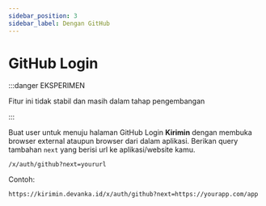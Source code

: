 ```yaml
---
sidebar_position: 3
sidebar_label: Dengan GitHub
---
```


# GitHub Login

:::danger EKSPERIMEN

Fitur ini tidak stabil dan masih dalam tahap pengembangan

:::

Buat user untuk menuju halaman GitHub Login **Kirimin** dengan membuka browser external ataupun browser dari dalam aplikasi. Berikan query tambahan `next` yang berisi url ke aplikasi/website kamu.

```text title='HTTPS - Redirect/Open/Popup'
/x/auth/github?next=yoururl
```

Contoh:

```shell
https://kirimin.devanka.id/x/auth/github?next=https://yourapp.com/app
```
